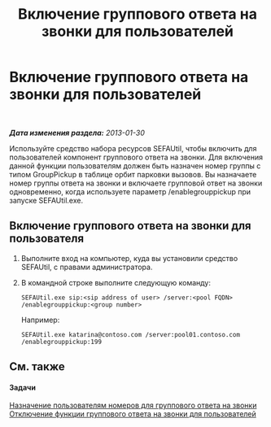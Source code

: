 ﻿---
title: Включение группового ответа на звонки для пользователей
TOCTitle: Включение группового ответа на звонки для пользователей
ms:assetid: 20ec5f41-6ba2-4156-82ed-b91d05b62a6d
ms:mtpsurl: https://technet.microsoft.com/ru-ru/library/JJ945620(v=OCS.15)
ms:contentKeyID: 52058173
ms.date: 05/19/2016
mtps_version: v=OCS.15
ms.translationtype: HT
---

# Включение группового ответа на звонки для пользователей

 

_**Дата изменения раздела:** 2013-01-30_

Используйте средство набора ресурсов SEFAUtil, чтобы включить для пользователей компонент группового ответа на звонки. Для включения данной функции пользователям должен быть назначен номер группы с типом GroupPickup в таблице орбит парковки вызовов. Вы назначаете номер группы ответа на звонки и включаете групповой ответ на звонки одновременно, когда используете параметр /enablegrouppickup при запуске SEFAUtil.exe.

## Включение группового ответа на звонки для пользователя

1.  Выполните вход на компьютер, куда вы установили средство SEFAUtil, с правами администратора.

2.  В командной строке выполните следующую команду:
    
        SEFAUtil.exe sip:<sip address of user> /server:<pool FQDN> /enablegrouppickup:<group number>
    
    Например:
    
        SEFAUtil.exe katarina@contoso.com /server:pool01.contoso.com /enablegrouppickup:199

## См. также

#### Задачи

[Назначение пользователям номеров для группового ответа на звонки](lync-server-2013-assign-group-call-pickup-numbers-to-users.md)  
[Отключение функции группового ответа на звонки для пользователей](lync-server-2013-disable-group-call-pickup-for-users.md)

